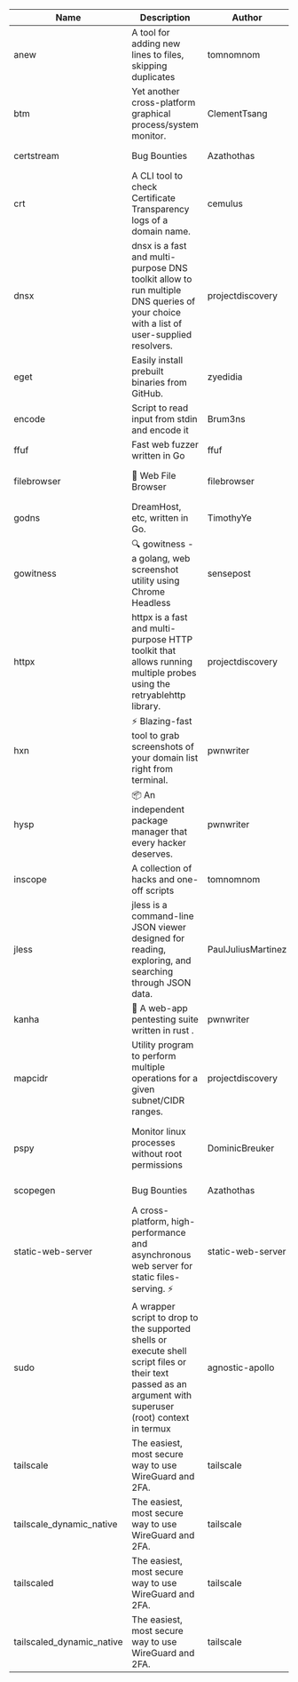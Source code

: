 | Name | Description | Author | Repository | Stars | Version | Updated | Size | SHA256SUM | B3SUM | Source | Language | License |
| ---- | ----------- | ------ | ---------- | ----- | ------- | ------- | ---- | --- | ------ | --------|-------- | ------- |
| anew | A tool for adding new lines to files, skipping duplicates | tomnomnom | [https://github.com/tomnomnom/anew](https://github.com/tomnomnom/anew) | 1121 | v0.1.1 | 2022-03-15T22:35:31Z | 1.41 MB | 41c5a3280453f23911a1cb9ac3c1dc9974249be1b4af6373b6b2daa3d2b749b2 | 760b40bd840e8b96135945aa20f90a137573125904fa9fbfa068c00ce1bc4adb | https://raw.githubusercontent.com/Azathothas/Toolpacks/main/aarch64_arm64_v8a_Android/anew | Go | MIT License |
| btm | Yet another cross-platform graphical process/system monitor. | ClementTsang | [https://github.com/ClementTsang/bottom](https://github.com/ClementTsang/bottom) | 8272 | 0.9.6 | 2023-08-27T01:43:44Z | 3.10 MB | 8524a3fc73a66e51158634e666b590277eed63850a6c724e2d3be92bc907df82 | cc220296db4be3f0968992dbab403efb95063c76f058b618ce3c1c599322ef8f | https://raw.githubusercontent.com/Azathothas/Toolpacks/main/aarch64_arm64_v8a_Android/btm | Rust | MIT License |
| certstream |  Bug Bounties | Azathothas | [https://github.com/Azathothas/Arsenal](https://github.com/Azathothas/Arsenal) | 13 | null |  | 4.54 MB | 64db81987ac5650f5bf4f155a7b67e1ada2e1b3c8aec3d0fb10d9e282b9a0982 | 379dc97fa3b7f373cf98a5e364eb4a1493ed2350ba81e33717c4f9cae378c57c | https://raw.githubusercontent.com/Azathothas/Toolpacks/main/aarch64_arm64_v8a_Android/certstream | Shell | null |
| crt | A CLI tool to check Certificate Transparency logs of a domain name. | cemulus | [https://github.com/cemulus/crt](https://github.com/cemulus/crt) | 64 | v0.1.0 | 2022-03-08T21:41:54Z | 4.63 MB | dff0653ac85e6e1e9dbcd33d64d2485032781da4d60d58501faed4b9a937d3a1 | c4f0f9811a02d59b39e839b9697e02ec0031e9a7673e15b5f6dffa55f3a4c709 | https://raw.githubusercontent.com/Azathothas/Toolpacks/main/aarch64_arm64_v8a_Android/crt | Go | Apache License 2.0 |
| dnsx | dnsx is a fast and multi-purpose DNS toolkit allow to run multiple DNS queries of your choice with a list of user-supplied resolvers. | projectdiscovery | [https://github.com/projectdiscovery/dnsx](https://github.com/projectdiscovery/dnsx) | 1835 | v1.1.6 | 2023-11-11T19:20:44Z | 25.01 MB | a9197bf682781b7e726dce930c8ac15f3c9cbe865fa860e5e0423b364459d9c8 | 7665c41fdbd743ca96bfb21822862301c8fdea572fc1c4cad29c313fa7a9794f | https://raw.githubusercontent.com/Azathothas/Toolpacks/main/aarch64_arm64_v8a_Android/dnsx | Go | MIT License |
| eget | Easily install prebuilt binaries from GitHub. | zyedidia | [https://github.com/zyedidia/eget](https://github.com/zyedidia/eget) | 662 | v1.3.3 | 2023-02-22T05:15:46Z | 6.49 MB | e8651a1f207b5bb84d11ebf7d34fcabcf499b5313d3a91b29e26ace603ae0df4 | cb6e44b35110c9bfaa65d0f3bbc42bc1d1c290857e7980af4779554eeb80f36b | https://raw.githubusercontent.com/Azathothas/Toolpacks/main/aarch64_arm64_v8a_Android/eget | Go | MIT License |
| encode | Script to read input from stdin and encode it | Brum3ns | [https://github.com/Brum3ns/encode](https://github.com/Brum3ns/encode) | 18 | null |  | 2.49 MB | 272abd61a5252b48ee6176582e8fc2aa87dce515b99197b1c5bafa2c4d83026c | 48f663534da859a4aff3abfd5295cad5f48145dcee4a513c0bb116d487eb1146 | https://raw.githubusercontent.com/Azathothas/Toolpacks/main/aarch64_arm64_v8a_Android/encode | Go | MIT License |
| ffuf | Fast web fuzzer written in Go | ffuf | [https://github.com/ffuf/ffuf](https://github.com/ffuf/ffuf) | 10811 | v2.1.0 | 2023-09-16T12:23:19Z | 8.18 MB | 6486a8df2645ae1f36bb796cdba8c919613a69515010ff1433450526cfa6321d | ef2116a546c65de27485c2bc5bb82e800a5ef2920bfe7d03a8d62a19bdc796b1 | https://raw.githubusercontent.com/Azathothas/Toolpacks/main/aarch64_arm64_v8a_Android/ffuf | Go | MIT License |
| filebrowser | 📂 Web File Browser | filebrowser | [https://github.com/filebrowser/filebrowser](https://github.com/filebrowser/filebrowser) | 22317 | v2.27.0 | 2024-01-02T14:38:37Z | 13.29 MB | c6a7daf9a6aa60a0d92206d6c98caa8531607ce4c9e75b89b1821cd33fe45452 | 134cf70a99e84e45bb0bac17c3f19ded41a2ed9f59fe2d53a432fc84d97bf57a | https://raw.githubusercontent.com/Azathothas/Toolpacks/main/aarch64_arm64_v8a_Android/filebrowser | Go | Apache License 2.0 |
| godns |  DreamHost, etc, written in Go. | TimothyYe | [https://github.com/TimothyYe/godns](https://github.com/TimothyYe/godns) | 1391 | v3.0.5 | 2024-01-05T15:35:43Z | 11.81 MB | e5923ba42236d02a1fa8af3c932113bfb4ec095b047e05720a0354d40c05becc | 728dd0c09fb8300fd86b86144f114e758f4b789d741f75ebf86fde7887786328 | https://raw.githubusercontent.com/Azathothas/Toolpacks/main/aarch64_arm64_v8a_Android/godns | Go | Apache License 2.0 |
| gowitness | 🔍 gowitness - a golang, web screenshot utility using Chrome Headless | sensepost | [https://github.com/sensepost/gowitness](https://github.com/sensepost/gowitness) | 2540 | 2.5.1 | 2023-10-29T11:11:30Z | 25.96 MB | 11df370f23d9b18f53afda61896bbd9c7a6002a8641944927954f626d51dbf04 | 23b3bce5505aa3508c1c1a1b1be14d0cb2c30e9dba0104ba57ebfdfdac0dcec4 | https://raw.githubusercontent.com/Azathothas/Toolpacks/main/aarch64_arm64_v8a_Android/gowitness | Go | GNU General Public License v3.0 |
| httpx | httpx is a fast and multi-purpose HTTP toolkit that allows running multiple probes using the retryablehttp library. | projectdiscovery | [https://github.com/projectdiscovery/httpx](https://github.com/projectdiscovery/httpx) | 6374 | v1.3.8 | 2024-01-15T23:02:18Z | 39.96 MB | c6df3f6b843a6390b213549bbea65b1a92c70725efd007b092067ae498aa2eb8 | b2348aa0ab6a5c4057d9000cb608ceca1a616ca6fad9917c5106d79413b8c59a | https://raw.githubusercontent.com/Azathothas/Toolpacks/main/aarch64_arm64_v8a_Android/httpx | Go | MIT License |
| hxn | ⚡ Blazing-fast tool to grab screenshots of your domain list right from terminal. | pwnwriter | [https://github.com/pwnwriter/haylxon](https://github.com/pwnwriter/haylxon) | 353 | v0.1.10 | 2024-01-09T15:11:15Z | 5.94 MB | a7afcc409f02051d374528bf123a58b71894dda5c97db415c4ad6c483736e70e | d83753c17faa46dde1936d88b022e1d11cb9f805c6b127136849932c4ce70c54 | https://raw.githubusercontent.com/Azathothas/Toolpacks/main/aarch64_arm64_v8a_Android/hxn | Rust | MIT License |
| hysp | 📦 An independent package manager that every hacker deserves. | pwnwriter | [https://github.com/pwnwriter/hysp](https://github.com/pwnwriter/hysp) | 394 | v0.1.2 | 2023-12-13T15:03:18Z | 3.25 MB | b0acdc8472614bda1ab97d47e7d2d57c452cd25f5134424bbb78bd4dc5bb68cc | 3ab0f68cd8d99fc4a4e7c17e43d064c86153c594e7f05aeddd6f4b48d95a1797 | https://raw.githubusercontent.com/Azathothas/Toolpacks/main/aarch64_arm64_v8a_Android/hysp | Rust | MIT License |
| inscope | A collection of hacks and one-off scripts | tomnomnom | [https://github.com/tomnomnom/hacks](https://github.com/tomnomnom/hacks) | 1986 | null |  | 1.79 MB | 2edcd797d49b4636ca17670e7a82a6199b2e4803b2b907530119766c837b4459 | 14e83b8643f30c135b472eb467ff80d81ca0ce81a1d045116a4e8847a7638174 | https://raw.githubusercontent.com/Azathothas/Toolpacks/main/aarch64_arm64_v8a_Android/inscope | Go | null |
| jless | jless is a command-line JSON viewer designed for reading, exploring, and searching through JSON data. | PaulJuliusMartinez | [https://github.com/PaulJuliusMartinez/jless](https://github.com/PaulJuliusMartinez/jless) | 4319 | v0.9.0 | 2023-07-17T02:51:34Z | 1.74 MB | f95b2c666fcc770a829cc241b7ad2631bc41258d8afd9a9a0f5115635279098a | e54b6f5027f01876c0d6cff993c6e75a0be33eec0242601e2b969536ee99a627 | https://raw.githubusercontent.com/Azathothas/Toolpacks/main/aarch64_arm64_v8a_Android/jless | Rust | MIT License |
| kanha | 🦚 A web-app pentesting suite written in rust . | pwnwriter | [https://github.com/pwnwriter/kanha](https://github.com/pwnwriter/kanha) | 235 | v-v0.1.2 | 2023-10-17T16:42:52Z | 2.77 MB | e98b78edc697919a405311f1b4b317ffe0b6a6917eca32effa3c998529e29e4f | 16f9c9f6e31758be0255755f8066c843702e7c8a92383919b8760a116bfb5aff | https://raw.githubusercontent.com/Azathothas/Toolpacks/main/aarch64_arm64_v8a_Android/kanha | Rust | MIT License |
| mapcidr | Utility program to perform multiple operations for a given subnet/CIDR ranges. | projectdiscovery | [https://github.com/projectdiscovery/mapcidr](https://github.com/projectdiscovery/mapcidr) | 878 | v1.1.16 | 2023-11-23T07:59:56Z | 22.31 MB | 92e3db6e8e2efb217540c1afec67b862e563dae8cd3855a7ec8f9c1a7e0d6998 | 6f5f54bdf18aa909f2755e8f7607b18aba1404621882389dfc9ebae6a16f117a | https://raw.githubusercontent.com/Azathothas/Toolpacks/main/aarch64_arm64_v8a_Android/mapcidr | Go | MIT License |
| pspy | Monitor linux processes without root permissions | DominicBreuker | [https://github.com/DominicBreuker/pspy](https://github.com/DominicBreuker/pspy) | 4332 | v1.2.1 | 2023-01-17T21:10:08Z | 3.48 MB | fa9a0424c452b146569391a811364931903a519c1ed5fd300b8bc14a7adcba5d | dcc38161397a04e1550e40cbf701ff2a4480e2c4758585492235a809907df359 | https://raw.githubusercontent.com/Azathothas/Toolpacks/main/aarch64_arm64_v8a_Android/pspy | Go | GNU General Public License v3.0 |
| scopegen |  Bug Bounties | Azathothas | [https://github.com/Azathothas/Arsenal](https://github.com/Azathothas/Arsenal) | 13 | null |  | 1.54 MB | cfd69e2d16ee1ef0e8cffd5c46e0c17583bd8fc3542ca6f62dc23ca823c17336 | ee60e3709b424141fa7a6bc55b9ea3a0ffc434c6ed4d33ae07b0e6f058739743 | https://raw.githubusercontent.com/Azathothas/Toolpacks/main/aarch64_arm64_v8a_Android/scopegen | Shell | null |
| static-web-server | A cross-platform, high-performance and asynchronous web server for static files-serving. ⚡ | static-web-server | [https://github.com/static-web-server/static-web-server](https://github.com/static-web-server/static-web-server) | 985 | v2.24.2 | 2023-12-28T17:38:30Z | 6.44 MB | b91c0be5c541d063ef553aeac152f2c553a22bfd26e1d9da736e4bcd6c3299d5 | b81d7d2f8f24eccd2eb58d3ed59d3fdae47075101c03e692c53ac2b4eb5023f5 | https://raw.githubusercontent.com/Azathothas/Toolpacks/main/aarch64_arm64_v8a_Android/static-web-server | Rust | Apache License 2.0 |
| sudo | A wrapper script to drop to the supported shells or execute shell script files or their text passed as an argument with superuser (root) context in termux | agnostic-apollo | [https://github.com/agnostic-apollo/sudo](https://github.com/agnostic-apollo/sudo) | 65 | v0.2.0 | 2021-04-10T21:03:11Z | 0.24 MB | 9e56787b3ca489a9eb9e3a64f54944aa92c728d18576972ef7ef6bb10ca6462c | 261a7ec6cf5ed2fbc82f8128f2583eda7faeb8939b9e08143046f0b046e504ae | https://raw.githubusercontent.com/Azathothas/Toolpacks/main/aarch64_arm64_v8a_Android/sudo | Shell | MIT License |
| tailscale | The easiest, most secure way to use WireGuard and 2FA. | tailscale | [https://github.com/tailscale/tailscale](https://github.com/tailscale/tailscale) | 15054 | v1.58.0 | 2024-01-18T21:39:08Z | 10.42 MB | a9c91ac7e8240ca11b72169e07a3c914e7c1479086a38905c8f903452d09dae8 | 5fd66b16ac82a695aac41c7f710f9a9f7946368114021e61968c8164d2770a24 | https://raw.githubusercontent.com/Azathothas/Toolpacks/main/aarch64_arm64_v8a_Android/tailscale | Go | BSD 3-Clause New or Revised License |
| tailscale_dynamic_native | The easiest, most secure way to use WireGuard and 2FA. | tailscale | [https://github.com/tailscale/tailscale](https://github.com/tailscale/tailscale) | 15054 | v1.58.0 | 2024-01-18T21:39:08Z | 10.75 MB | 2e89562009074a77b0f1158e0fe77ffd901f849db9498549fe01c06a87e60bb0 | b6c87235964e2f613aaee88580ed69adfa5de590292fbeec87814a1dacf938db | https://raw.githubusercontent.com/Azathothas/Toolpacks/main/aarch64_arm64_v8a_Android/tailscale_dynamic_native | Go | BSD 3-Clause New or Revised License |
| tailscaled | The easiest, most secure way to use WireGuard and 2FA. | tailscale | [https://github.com/tailscale/tailscale](https://github.com/tailscale/tailscale) | 15054 | v1.58.0 | 2024-01-18T21:39:08Z | 19.53 MB | c2d8796ca33a2e2b8ae2218e8950ed548eb336c3f1c7d658a74a3ddf9045b642 | 445c19ff6aa6d77e201f9ff7a5660a2069425dc4547bd7c5085b065672aff85e | https://raw.githubusercontent.com/Azathothas/Toolpacks/main/aarch64_arm64_v8a_Android/tailscaled | Go | BSD 3-Clause New or Revised License |
| tailscaled_dynamic_native | The easiest, most secure way to use WireGuard and 2FA. | tailscale | [https://github.com/tailscale/tailscale](https://github.com/tailscale/tailscale) | 15054 | v1.58.0 | 2024-01-18T21:39:08Z | 20.66 MB | aa62ccd220b295afc1d15273cb91cdc08f2e6b63545b9e3b34f8f6799b63c47c | ea8414f5b46613c3b52d2a861afc03fe366af9f9cc012405e47ae34c3d9e5958 | https://raw.githubusercontent.com/Azathothas/Toolpacks/main/aarch64_arm64_v8a_Android/tailscaled_dynamic_native | Go | BSD 3-Clause New or Revised License |

